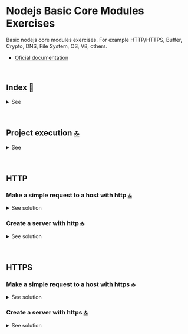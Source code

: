 # Nodejs Basic Core Modules Exercises 
Basic nodejs core modules exercises. For example HTTP/HTTPS, Buffer, Crypto, DNS, File System, OS, V8, others.
* [Oficial documentation](https://nodejs.org/docs/latest/api/http.html)

 <br>

<!------Start Index----->

## Index 📜

<details>
 <summary> See </summary>
 <br>
  
### HTTP
* [Make a simple request to a host with http.](#make-a-simple-request-to-a-host-with-http-)
* [Create a server with http](#create-a-server-with-http-)

### HTTPS
* [Make a simple request to a host with https.](#make-a-simple-request-to-a-host-with-https-)

 
<br>

</details>

<!------Stop Index----->

<br>

<br>


## Project execution [🔝](#index-)

<details>
  <summary>See</summary>
<br>

*   Once a work environment has been created through some IDE, we clone the project

```git
git clone https://github.com/andresWeitzel/Nodejs_Basic_Core_Modules_Exercises
```

*   We position ourselves on the project

```git
cd 'projectName'
```

*   We install the latest LTS version of [Nodejs(v18)](https://nodejs.org/en/download)

*   We install all the necessary packages

```git
npm i
```

* We execute the file we want and verify the result through the console

```git
node src/directory/filename.js
```
<br>

</details>


<br>

<br>

## HTTP 

### Make a simple request to a host with http [🔝](#index-)
<details>
  <summary>See solution</summary>
 <br>

* [HTTP oficial Nodejs](https://nodejs.org/docs/latest/api/http.html#new-agentoptions)
* [Guide Example](https://www.geeksforgeeks.org/how-to-make-http-requests-in-node-js/)

#### Code
 ```js
//External
const http = require('http');
//Const   
// Setting the configuration for the request 
const options = { 
    hostname: 'jsonplaceholder.typicode.com', 
    path: '/posts', 
    method: 'GET'
}; 
    
// Sending the request 
const req = http.request(options, (res) => { 
    let data = ''
     
    res.on('data', (chunk) => { 
        data += chunk; 
    }); 
    
    // Ending the response  
    res.on('end', () => { 
        console.log('Body:', JSON.parse(data)) 
    }); 
       
}).on("error", (err) => { 
    console.log("Error: ", err) 
}).end()

 ```

#### Console
 ```js
{
    userId: 9,
    id: 89,
    title: 'sint soluta et vel magnam aut ut sed qui',
    body: 'repellat aut aperiam totam temporibus autem et\n' +
      'architecto magnam ut\n' +
      'consequatur qui cupiditate rerum quia soluta dignissimos nihil iure\n' +
      'tempore quas est'
  },
  {
    userId: 9,
    id: 90,
    title: 'ad iusto omnis odit dolor voluptatibus',
    body: 'minus omnis soluta quia\n' +
      'qui sed adipisci voluptates illum ipsam voluptatem\n' +
      'eligendi officia ut in\n' +
      'eos soluta similique molestias praesentium blanditiis'
  },
  {
    userId: 10,
    id: 91,
    title: 'aut amet sed',
    body: 'libero voluptate eveniet aperiam sed\n' +
      'sunt placeat suscipit molestias\n' +
      'similique fugit nam natus\n' +
      'expedita consequatur consequatur dolores quia eos et placeat'
  },
  {
    userId: 10,
    id: 92,
    title: 'ratione ex tenetur perferendis',
    body: 'aut et excepturi dicta laudantium sint rerum nihil\n' +
      'laudantium et at\n' +
      'a neque minima officia et similique libero et\n' +
      'commodi voluptate qui'
  },
  {
    userId: 10,
    id: 93,
    title: 'beatae soluta recusandae',
    body: 'dolorem quibusdam ducimus consequuntur dicta aut quo laboriosam\n' +
      'voluptatem quis enim recusandae ut sed sunt\n' +
      'nostrum est odit totam\n' +
      'sit error sed sunt eveniet provident qui nulla'
  },
  {
    userId: 10,
    id: 94,
    title: 'qui qui voluptates illo iste minima',
    body: 'aspernatur expedita soluta quo ab ut similique\n' +
      'expedita dolores amet\n' +
      'sed temporibus distinctio magnam saepe deleniti\n' +
      'omnis facilis nam ipsum natus sint similique omnis'
  },
  {
    userId: 10,
    id: 95,
    title: 'id minus libero illum nam ad officiis',
    body: 'earum voluptatem facere provident blanditiis velit laboriosam\n' +
      'pariatur accusamus odio saepe\n' +
      'cumque dolor qui a dicta ab doloribus consequatur omnis\n' +
      'corporis cupiditate eaque assumenda ad nesciunt'
  },
  {
    userId: 10,
    id: 96,
    title: 'quaerat velit veniam amet cupiditate aut numquam ut sequi',
    body: 'in non odio excepturi sint eum\n' +
      'labore voluptates vitae quia qui et\n' +
      'inventore itaque rerum\n' +
      'veniam non exercitationem delectus aut'
  },
  {
    userId: 10,
    id: 97,
    title: 'quas fugiat ut perspiciatis vero provident',
    body: 'eum non blanditiis soluta porro quibusdam voluptas\n' +
      'vel voluptatem qui placeat dolores qui velit aut\n' +
      'vel inventore aut cumque culpa explicabo aliquid at\n' +
      'perspiciatis est et voluptatem dignissimos dolor itaque sit nam'
  },
  {
    userId: 10,
    id: 98,
    title: 'laboriosam dolor voluptates',
    body: 'doloremque ex facilis sit sint culpa\n' +
      'soluta assumenda eligendi non ut eius\n' +
      'sequi ducimus vel quasi\n' +
      'veritatis est dolores'
  },
....
 ```

<br>

</details>


### Create a server with http [🔝](#index-)
<details>
  <summary>See solution</summary>
 <br>

* [HTTP create a server](https://www.w3schools.com/nodejs/met_http_createserver.asp)

#### Code
 ```js
var http = require('http');
http.createServer(function (req, res) {
    console.log(res)
  res.writeHead(200, {'Content-Type': 'text/plain'});
  res.write('Hello World!');
  res.end();
}).listen(8080);
 ```

#### Browser
* We enter the browser, for the url `http://localhost:8080/` and we will see a message `Hello World`

#### Console
 ```js
<ref *2> ServerResponse {
  _events: [Object: null prototype] { finish: [Function: bound resOnFinish] },
  _eventsCount: 1,
  _maxListeners: undefined,
  outputData: [],
  outputSize: 0,
  writable: true,
  destroyed: false,
  _last: false,
  chunkedEncoding: false,
  shouldKeepAlive: true,
  maxRequestsOnConnectionReached: false,
  _defaultKeepAlive: true,
  useChunkedEncodingByDefault: true,
  sendDate: true,
  _removedConnection: false,
  _removedContLen: false,
  _removedTE: false,
  strictContentLength: false,
  _contentLength: null,
  _hasBody: true,
  _trailer: '',
  finished: false,
  _headerSent: false,
  _closed: false,
  socket: <ref *1> Socket {
    connecting: false,
    _hadError: false,
    _parent: null,
    _host: null,
    _closeAfterHandlingError: false,
    _readableState: ReadableState {
      objectMode: false,
      highWaterMark: 16384,
      buffer: BufferList { head: null, tail: null, length: 0 },
      length: 0,
      ......
 ```

<br>

</details>

<br>

<br>

## HTTPS 

### Make a simple request to a host with https [🔝](#index-)
<details>
  <summary>See solution</summary>
 <br>

* [HTTP oficial Nodejs](https://nodejs.org/docs/latest/api/http.html#new-agentoptions)
* [HTTP complete Guide](https://www.memberstack.com/blog/node-http-request)
* [Other Guide](https://www.geeksforgeeks.org/https-in-node-js/)

#### Code
 ```js
//External
const https = require('https');
//Const
const URL = 'https://api.nasa.gov/planetary/apod?api_key=DEMO_KEY';

https.get(URL, (resp) => {
 let data = '';

 // A fragment of data has been received.
 resp.on('data', (chunk) => {
   data += chunk;
 });

 // All response has been received. Print the result.
 resp.on('end', () => {
   console.log(JSON.parse(data).explanation);
 });

}).on("error", (err) => {
 console.log("Error: " + err.message);
});
 ```

#### Console
 ```js
Asteroid 319 Leona cast a shadow across planet Earth on December 12, as it passed in front of bright star Betelgeuse. But to see everyone's favorite red giant star fade this time, you had to stand near the center line of the narrow shadow path starting in central Mexico and extending eastward across southern Florida, the Atlantic Ocean, southern Europe, and Eurasia. The geocentric celestial event was captured in these two panels taken at Almodovar del Rio, Spain from before (left) and during the asteroid-star occultation. In both panels Betelgeuse is seen above and left, at the shoulder of the familiar constellation Orion. Its brightness diminishes noticeably during the exceedingly rare occultation when, for several seconds, the giant star was briefly eclipsed by a roughly 60 kilometer diameter main-belt asteroid.
 ```

<br>

</details>

### Create a server with https [🔝](#index-)
<details>
  <summary>See solution</summary>
 <br>

* [HTTPS create a server](https://www.w3schools.com/nodejs/ref_https.asp)

#### Code
 ```js
var https = require('https');

https.createServer(function (req, res) {
  res.writeHead(200, {'Content-Type': 'text/plain'});
  res.write('Hello World!');
  res.end();
}).listen(8080);
 ```

#### Browser
* We enter the browser, for the url `http://localhost:8080/` and we will see a message `Hello World`

#### Console
 ```js
<ref *2> ServerResponse {
  _events: [Object: null prototype] { finish: [Function: bound resOnFinish] },
  _eventsCount: 1,
  _maxListeners: undefined,
  outputData: [],
  outputSize: 0,
  writable: true,
  destroyed: false,
  _last: false,
  chunkedEncoding: false,
  shouldKeepAlive: true,
  maxRequestsOnConnectionReached: false,
  _defaultKeepAlive: true,
  useChunkedEncodingByDefault: true,
  sendDate: true,
  _removedConnection: false,
  _removedContLen: false,
  _removedTE: false,
  strictContentLength: false,
  _contentLength: null,
  _hasBody: true,
  _trailer: '',
  finished: false,
  _headerSent: false,
  _closed: false,
  socket: <ref *1> Socket {
    connecting: false,
    _hadError: false,
    _parent: null,
    _host: null,
    _closeAfterHandlingError: false,
    _readableState: ReadableState {
      objectMode: false,
      highWaterMark: 16384,
      buffer: BufferList { head: null, tail: null, length: 0 },
      length: 0,
      ......
 ```

<br>

</details>
